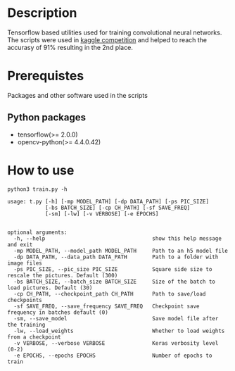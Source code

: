 # Description
Tensorflow based utilities used for training convolutional neural networks. The scripts were used in [kaggle competition](https://www.kaggle.com/c/vehicle) and helped to reach the accurasy of 91% resulting in the 2nd place.

# Prerequistes
Packages and other software used in the scripts

## Python packages

* tensorflow(>= 2.0.0)
* opencv-python(>= 4.4.0.42)

# How to use

    python3 train.py -h

    usage: t.py [-h] [-mp MODEL_PATH] [-dp DATA_PATH] [-ps PIC_SIZE]
                [-bs BATCH_SIZE] [-cp CH_PATH] [-sf SAVE_FREQ]
                [-sm] [-lw] [-v VERBOSE] [-e EPOCHS] 


    optional arguments:
      -h, --help                                  show this help message and exit
      -mp MODEL_PATH, --model_path MODEL_PATH     Path to an h5 model file
      -dp DATA_PATH, --data_path DATA_PATH        Path to a folder with image files
      -ps PIC_SIZE, --pic_size PIC_SIZE           Square side size to rescale the pictures. Default (300)
      -bs BATCH_SIZE, --batch_size BATCH_SIZE     Size of the batch to load pictures. Default (30)
      -cp CH_PATH, --checkpoint_path CH_PATH      Path to save/load checkpoints
      -sf SAVE_FREQ, --save_frequency SAVE_FREQ   Checkpoint save frequency in batches default (0)
      -sm, --save_model                           Save model file after the training
      -lw, --load_weights                         Whether to load weights from a checkpoint
      -v VERBOSE, --verbose VERBOSE               Keras verbosity level (0-2)
      -e EPOCHS, --epochs EPOCHS                  Number of epochs to train
      
  
